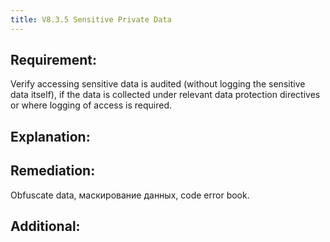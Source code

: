 ```yaml
---
title: V8.3.5 Sensitive Private Data
---
```







## Requirement:

Verify accessing sensitive data is audited (without logging the sensitive data itself), if the data is collected under relevant data protection directives or where logging of access is required.

## Explanation:

## Remediation:

Obfuscate data, маскирование данных, code error book.

## Additional:




